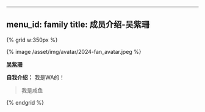 
---
menu_id: family
title: 成员介绍-吴紫珊
---

{% grid w:350px %}
<!-- cell -->
{% image /asset/img/avatar/2024-fan_avatar.jpeg %}
<!-- cell -->

**[吴紫珊]()**

**自我介绍：** 我是WA的！

> 我是咸鱼

{% endgrid %}